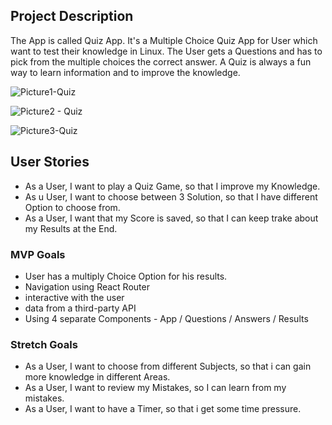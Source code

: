 ## Project Description 

The App is called Quiz App. It's a Multiple Choice Quiz App for User which want to test their knowledge in Linux. The User gets a Questions and has to pick from the multiple choices the correct answer. A Quiz is always a fun way to learn information and to improve the knowledge. 


![Picture1-Quiz](https://user-images.githubusercontent.com/63123554/157294248-e65e2a2c-aaa4-4eae-a6c8-86c47aa195bb.jpg)

![Picture2 - Quiz](https://user-images.githubusercontent.com/63123554/157294508-a106b6d2-9714-46ce-aaa6-1e7590497c92.jpg)

![Picture3-Quiz](https://user-images.githubusercontent.com/63123554/157294501-615a8638-f84c-47ed-9f6d-0025590ae2d5.jpg)




## User Stories

- As a User, I want to play a Quiz Game, so that I improve my Knowledge. 
- As u User, I want to choose between 3 Solution, so that I have different Option to choose from.
- As a User, I want that my Score is saved, so that I can keep trake about my Results at the End.

### MVP Goals

- User has a multiply Choice Option for his results. 
- Navigation using React Router
- interactive with the user 
- data from a third-party  API 
- Using 4 separate Components - App / Questions / Answers / Results 


### Stretch Goals
- As a User, I want to choose from different Subjects, so that i can gain more knowledge in different Areas.
- As a User, I want to review my Mistakes, so I can learn from my mistakes.
- As a User, I want to have a Timer, so that i get some time pressure. 

